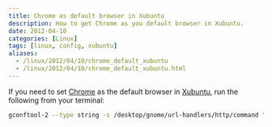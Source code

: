 ```yaml
---
title: Chrome as default browser in Xubuntu
description: How to get Chrome as you default browser in Xubuntu.
date: 2012-04-10
categories: [Linux]
tags: [linux, config, xubuntu]
aliases:
  - /linux/2012/04/10/chrome_default_xubuntu
  - /linux/2012/04/10/chrome_default_xubuntu.html
---
```


If you need to set [Chrome](https://www.google.com/chrome/browser/desktop/) as the default browser in [Xubuntu](http://xubuntu.org/), run the following from your terminal:

```bash
gconftool-2 --type string -s /desktop/gnome/url-handlers/http/command "google-chrome %s"
```

